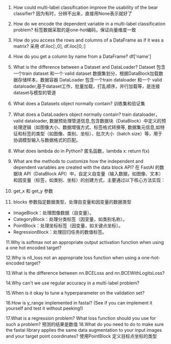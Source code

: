 1. How could multi-label classification improve the usability of the bear classifier?
因为有时，分辨不出来，直接用None表示就好了
   
2. How do we encode the dependent variable in a multi-label classification problem?
标签数据采取的是one-hot编码，保证向量维度一致

3. How do you access the rows and columns of a DataFrame as if it was a matrix?
采用 df.iloc[:,0], df.iloc[0,:] 

5. How do you get a column by name from a DataFrame?
df['name']

6. What is the difference between a Dataset and DataLoader?
Dataset 包含一个train dataset 和一个 valid dataset 数据集划分，根据DataBlock加载数据存储样本，数据容器
DataLoader 包含一个train dataloader 和一个 valid dataloader,基于dataset工作，批量加载，打乱顺序，并行加载等，是连接dataset与模型的管道

7. What does a Datasets object normally contain?
训练集和验证集

8. What does a DataLoaders object normally contain?
train dataloader，valid dataloader, 数据预处理管道信息,包含数据块（DataBlock）中定义的预处理逻辑（如图像大小、数据增强方式、标签格式转换等,
数据集元信息,如特征和标签的类型（如图像、类别、坐标）、批次大小（batch size）等，用于协调模型输入与数据格式的匹配。

9. What does lambda do in Python?
匿名函数，lambda x: return f(x) 

10. What are the methods to customize how the independent and dependent variables are created with the data block API?
在 FastAI 的数据块 API（DataBlock API）中，自定义自变量（输入数据，如图像、文本）和因变量（标签，如类别、坐标）的创建方式，主要通过以下核心方法实现：
1. get_x 和 get_y 参数
2. blocks 参数指定数据类型，处理自变量和因变量的数据类型
  - ImageBlock：处理图像数据（自变量）。
  - CategoryBlock：处理分类标签（因变量，如类别名称）。
  - PointBlock：处理坐标标签（因变量，如关键点坐标）。
  - RegressionBlock：处理回归任务的数值标签。

11.Why is softmax not an appropriate output activation function when using a one hot encoded target?

12.Why is nll_loss not an appropriate loss function when using a one-hot-encoded target?

13.What is the difference between nn.BCELoss and nn.BCEWithLogitsLoss?

14.Why can't we use regular accuracy in a multi-label problem?

15.When is it okay to tune a hyperparameter on the validation set?

16.How is y_range implemented in fastai? (See if you can implement it yourself and test it without peeking!)

17.What is a regression problem? What loss function should you use for such a problem?
预测的结果是数值
18.What do you need to do to make sure the fastai library applies the same data augmentation to your input images and your target point coordinates?
使用PointBlock 定义目标点坐标的类型
